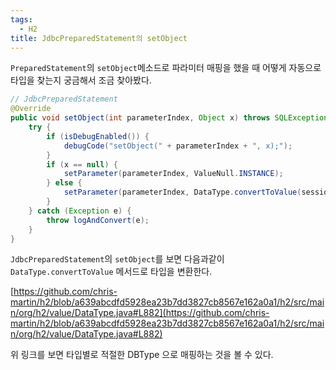 ```yaml
---
tags:
  - H2
title: JdbcPreparedStatement의 setObject
---
```


`PreparedStatement`의 `setObject`메소드로 파라미터 매핑을 했을 때 어떻게 자동으로 타입을 찾는지 궁금해서 조금 찾아봤다.

```java
// JdbcPreparedStatement
@Override
public void setObject(int parameterIndex, Object x) throws SQLException {
    try {
        if (isDebugEnabled()) {
            debugCode("setObject(" + parameterIndex + ", x);");
        }
        if (x == null) {
            setParameter(parameterIndex, ValueNull.INSTANCE);
        } else {
            setParameter(parameterIndex, DataType.convertToValue(session, x, Value.UNKNOWN));
        }
    } catch (Exception e) {
        throw logAndConvert(e);
    }
}
```

`JdbcPreparedStatement`의 `setObject`를 보면 다음과같이 `DataType.convertToValue` 메서드로 타입을 변환한다.

[https://github.com/chris-martin/h2/blob/a639abcdfd5928ea23b7dd3827cb8567e162a0a1/h2/src/main/org/h2/value/DataType.java#L882](https://github.com/chris-martin/h2/blob/a639abcdfd5928ea23b7dd3827cb8567e162a0a1/h2/src/main/org/h2/value/DataType.java#L882)

위 링크를 보면 타입별로 적절한 DBType 으로 매핑하는 것을 볼 수 있다.
